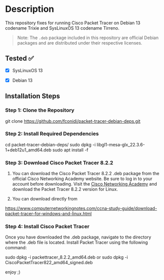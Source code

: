 # Description

This repository fixes for running Cisco Packet Tracer on Debian 13 codename Trixie and SysLinuxOS 13 codename Tirreno. 

> Note: The `.deb` package included in this repository are official Debian packages and are distributed under their respective licenses.



## Tested ✅

- [x] SysLinuxOS 13
- [x] Debian 13



## Installation Steps


### Step 1: Clone the Repository


git clone https://github.com/fconidi/packet-tracer-debian-deps.git


### Step 2: Install Required Dependencies

cd packet-tracer-debian-deps/
sudo dpkg -i libgl1-mesa-glx_22.3.6-1+deb12u1_amd64.deb
sudo apt install -f

### Step 3: Download Cisco Packet Tracer 8.2.2

1) You can download the Cisco Packet Tracer 8.2.2 .deb package from the official Cisco Networking Academy website. Be sure to log in to your account before downloading.
Visit the [Cisco Networking Academy](https://www.netacad.com/) and download the Packet Tracer 8.2.2 version for Linux.

2) You can download directly from 

https://www.computernetworkingnotes.com/ccna-study-guide/download-packet-tracer-for-windows-and-linux.html

### Step 4: Install Cisco Packet Tracer

Once you have downloaded the .deb package, navigate to the directory where the .deb file is located. Install Packet Tracer using the following command:

sudo dpkg -i packettracer_8.2.2_amd64.deb
or
sudo dpkg -i CiscoPacketTracer822_amd64_signed.deb

enjoy ;)
